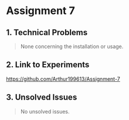 # Assignment 7 #

## 1. Technical Problems ## 
> None concerning the installation or usage.

## 2. Link to Experiments ##

https://github.com/Arthur199613/Assignment-7

## 3. Unsolved Issues ##

> No unsolved issues.
